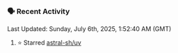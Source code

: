 ### 🗣 Recent Activity

<!--RECENT_ACTIVITY:last_update-->
Last Updated: Sunday, July 6th, 2025, 1:52:40 AM (GMT)
<!--RECENT_ACTIVITY:last_update_end-->
<!--RECENT_ACTIVITY:start-->
1. ⭐ Starred [astral-sh/uv](https://github.com/astral-sh/uv)<br>
<!--RECENT_ACTIVITY:end-->

